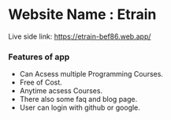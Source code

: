 <h1>Website Name : Etrain</h1>
<p>Live side link: <a href="https://etrain-bef86.web.app/">https://etrain-bef86.web.app/</a></p>
<h3>Features of app</h3>
<ul>
<li>Can Acsess multiple Programming Courses.</li>
<li>Free of Cost.</li>
<li>Anytime acsess Courses.</li>
<li>There also some faq and blog page.</li>
<li>User can login with github or google.</li>
</ul>